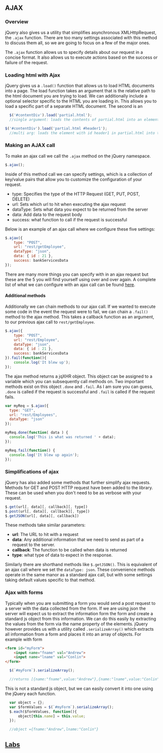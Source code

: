 ## AJAX

### Overview
jQuery also gives us a utility that simplifies asynchronous XMLHttpRequest, the `.ajax` function. There are too many settings associated with this method to discuss them all, so we are going to focus on a few of the major ones.

The `.ajax` function allows us to specify details about our request in a concise format. It also allows us to execute actions based on the success or failure of the request.

### Loading html with Ajax
jQuery gives us a `.load()` function that allows us to load HTML documents into a page. The load function takes an argument that is the relative path to the html document you are trying to load. We can additionally include a optional selector specific to the HTML you are loading in. This allows you to load a specific part of a separate HTML document. The second is an
```javascript
  $('#contentDiv').load('partial.html');       
  //single argument: loads the contents of partial.html into an element with id contentDiv

$('#contentDiv').load('partial.html #header1');
  //multi arg: loads the element with id header1 in partial.html into the element with id content div
```

### Making an AJAX call
To make an ajax call we call the `.ajax` method on the jQuery namespace.

```javascript
$.ajax();
```
Inside of this method call we can specify settings, which is a collection of key/value pairs that allow you to customize the configuration of your request.

* type: Specifies the type of the HTTP Request (GET, PUT, POST, DELETE)
* url: Sets which url to hit when executing the ajax request
* dataType: Sets what data you expect to be returned from the server
* data: Add data to the request body
* success: what function to call if the request is successful

Below is an example of an ajax call where we configure these five settings:
```javascript
$.ajax({
    type: "POST",
    url: "rest/getEmployee",
    dataType: "json",
    data: { id : 21 },
    success: bankServicesData
});
```
There are many more things you can specify with in an ajax request but these are the 5 you will find yourself using over and over again. A complete list of what we can configure with an ajax call can be found [here][ajaxSettings].

#### Additional methods
Additionally we can chain methods to our ajax call. If we wanted to execute some code in the event the request were to fail, we can chain a `.fail()` method to the ajax method. This takes a callback function as an argument, to our previous ajax call to `rest/getEmployee`.

```javascript
$.ajax({
    type: "POST",
    url: "rest/Employee",
    dataType: "json",
    data: { id : 21 },
    success: bankServicesData
}).fail(function(){
    console.log('It blew up');
});
```

The ajax method returns a jqXHR object. This object can be assigned to a variable which you can subsequently call methods on. Two important methods exist on this object `.done` and `.fail`. As I am sure you can guess, `.done` is called if the request is successful and `.fail` is called if the request fails.

```javascript
var myReq = $.ajax({
  type: "GET",
  url: "rest/Employees",
  dataType: "json"
});

myReq.done(function( data ) {
  console.log('This is what was returned ' + data);
});

myReq.fail(function() {
  console.log('It blew up again');
});
```

### Simplifications of ajax
jQuery has also added some methods that further simplify ajax requests. Methods for GET and POST HTTP request have been added to the library. These can be used when you don't need to be as verbose with your request.

```javascript
$.get(url[, data][, callback][, type])
$.post(url[, data][, callback][, type])
$.getJSON(url[, data][, callback])
```

These methods take similar parameters:
* **url**: The URL to hit with a request
* **data**: Any additional information that we need to send as part of a request to the server.
* **callback**: The function to be called when data is returned
* **type**: what type of data to expect in the response.

Similarly there are shorthand methods like `$.getJSON()`. This is equivalent of an ajax call where we set the `dataType: json`. These convenience methods operate in the same manor as a standard ajax call, but with some settings taking default values specific to that method.

### Ajax with forms
Typically when you are submitting a form you would send a post request to a server with the data collected from the form. If we are using json the server will expect us to extract the information form the form and create a standard js object from this information. We can do this easily by extracting the values from the form via the name property of the elements. jQuery however provides us with a utility called `.serializeArray()` which extracts all information from a form and places it into an array of objects. For example with form
```html
<form id="myForm">
    <input name="fname" val="Andrew">
    <input name="lname" val="Conlin">
</form>
```
```javascript
  $(`#myForm`).serializeArray();

  //returns [{name:"fname",value:"Andrew"},{name:"lname",value:"Conlin"}]
```
This is not a standard js object, but we can easily convert it into one using the jQuery each function.

```javascript
  var object = {};
  var $formValues = $(`#myForm`).serializeArray();
  $.each($formValues, function(){
      object[this.name] = this.value;
  });

  //object ={fname:"Andrew",lname:"Conlin"}
```

## [Labs](./labs/ajaxLabs.md)


[ajaxSettings]:http://api.jquery.com/jQuery.ajax/#jQuery-ajax-settings
